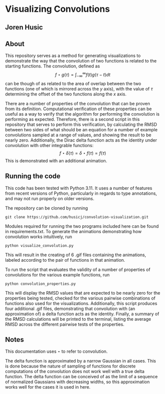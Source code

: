 # Visualizing Convolutions
## Joren Husic

## About
This repository serves as a method for generating visualizations to
demonstrate the way that the convolution of two functions is related
to the starting functions. The convolution, defined as
$$ f \star g(\tau) = \int_{-\infty}^\infty f(t) g(\tau - t) dt$$
can be though of as related to the area of overlap between the two
functions (one of which is mirrored across the $y$ axis), with the
value of $\tau$ determining the offset of the two functions along the
$x$ axis.

There are a number of properties of the convolution that can be proven
from its definition. Computational verification of these properties
can be useful as a way to verify that the algorithm for performing the
convolution is performing as expected. Therefore, there is a second
script in this repository that serves to perform this verification,
by calculating the RMSD between two sides of what should be an equation
for a number of example convolutions sampled at a range of values,
and showing the result to be nearly zero. Additionally, the Dirac
delta function acts as the identity under convolution with other
integrable functions:
$$ f \star \delta(\tau) = \delta \star f(\tau) = f(\tau)$$
This is demonstrated with an additional animation.

## Running the code
This code has been tested with Python 3.11. It uses a number of features
from recent versions of Python, particularly in regards to type
annotations, and may not run properly on older versions.

The repository can be cloned by running
```
git clone https://github.com/husicj/convolution-visualization.git
```

Modules required for running the two programs included here can be found
in requirements.txt. To generate the animations demonstrating how
convolution works intuitively, run
```
python visualize_convolution.py
```
This will result in the creating of 6 .gif files containing the
animations, labeled according to the pair of functions in that
animation.

To run the script that evaluates the validity of a number of properties
of convolutions for the various example functions, run
```
python convolution_properties.py
```
This will display the RMSD values that are expected to be nearly zero
for the properties being tested, checked for the various pairwise
combinations of functions also used for the visualizations. Additionally,
this script produces four additional .gif files, demonstrating that
convolution with (an approximation of) a delta function acts as the
identity. Finally, a summary of the RMSD calculations will be printed to
the terminal, listing the average RMSD across the different pairwise
tests of the properties.

## Notes
This documentation uses $\star$ to refer to convolution.

The delta function is approximated by a narrow Gaussian in all cases.
This is done because the nature of sampling of functions for discrete
computations of the convolution does not work well with a true delta
function. The delta function can be conceived of as the limit of a
sequence of normalized Gaussians with decreasing widths, so this
approximation works well for the cases it is used in here.
